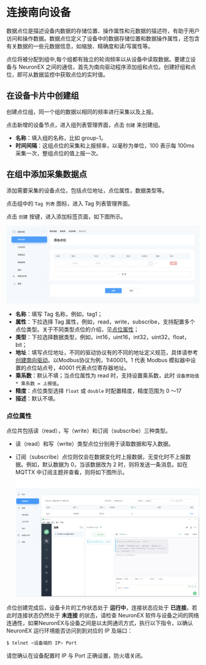 # 连接南向设备

数据点位是描述设备内数据的存储位置、操作属性和元数据的描述符，有助于用户访问和操作数据。数据点位定义了设备中的数据存储位置和数据操作属性，还包含有关数据的一些元数据信息，如缩放、精确度和读/写属性等。

点位将被分配到组中,每个组都有独立的轮询频率以从设备中读取数据。要建立设备与 NeuronEX 之间的通信，首先为南向驱动程序添加组和点位。创建好组和点位，即可从数据监控中获取点位的实时值。

## 在设备卡片中创建组

创建点位组，同一个组的数据以相同的频率进行采集以及上报。

点击新增的设备节点，进入组列表管理界面，点击 `创建` 来创建组。

* **名称**：填入组的名称，比如 group-1。
* **时间间隔**：这组点位的采集和上报频率，以毫秒为单位，100 表示每 100ms 采集一次，整组点位的值上报一次。


## 在组中添加采集数据点

添加需要采集的设备点位，包括点位地址，点位属性，数据类型等。

点击组中的 `Tag 列表` 图标，进入 Tag 列表管理界面。

点击 `创建` 按键，进入添加标签页面，如下图所示。

![tags-add](./assets/tags-add.png)

* **名称**：填写 Tag 名称，例如，tag1；
* **属性**：下拉选择 Tag 属性，例如，read，write，subscribe，支持配置多个点位类型。关于不同类型点位的介绍，见[点位属性](#点位属性)；
* **类型**：下拉选择数据类型，例如，int16，uint16，int32，uint32，float，bit；
* **地址**：填写点位地址，不同的驱动协议有的不同的地址定义规范，具体请参考[创建南向驱动](../south-devices/south-devices.md)。以Modbus协议为例，1!40001。1 代表 Modbus 模拟器中设置的点位站点号，40001 代表点位寄存器地址。 
* **乘系数**：默认不填；当点位属性为 read 时，支持设置乘系数，此时 `设备原始值 * 乘系数 = 上报值`。
* **精度**：点位类型选择 `float` 或 `double` 时配置精度，精度范围为 0 ～17
* **描述**：默认不填。

### 点位属性

点位共包括读（read），写（write）和订阅（subscribe）三种类型。

- 读（read）和写（write）类型点位分别用于读取数据和写入数据。

- 订阅（subscribe）点位则仅会在数据变化时上报数据，无变化时不上报数据。例如，默认数据为 0，当该数据改为 2 时，则将发送一条消息。如在 MQTTX 中订阅主题并查看，则将如下图所示。

  ![mqttx_subscribe](./assets/mqttx_subscribe.png)




点位创建完成后，设备卡片的工作状态处于 **运行中**，连接状态应处于 **已连接**。若此时连接状态仍然处于 **未连接** 的状态，请检查 NeuronEX 软件与设备之间的网络连通性，如果NeuronEX与设备之间是以太网通讯方式，执行以下指令，以确认 NeuronEX 运行环境能否访问到到对应的 IP 及端口：

```bash
$ telnet <设备端的 IP> Port
```

请您确认在设备配置时 IP 与 Port 正确设置，防火墙关闭。
